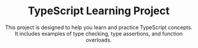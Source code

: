 <div align="center">

# TypeScript Learning Project

This project is designed to help you learn and practice TypeScript concepts. It includes examples of type checking, type assertions, and function overloads.

</div>
